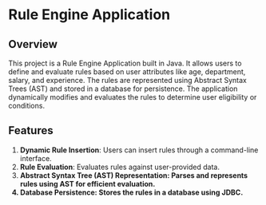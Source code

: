 <h1>Rule Engine Application</h1>
<h2>Overview</h2>
<p>This project is a Rule Engine Application built in Java. It allows users to define and evaluate rules based on user attributes like age, department, salary, and experience. The rules are represented using Abstract Syntax Trees (AST) and stored in a database for persistence. The application dynamically modifies and evaluates the rules to determine user eligibility or conditions.</p>
<h2>Features</h2>
<ol>
  <li><b>Dynamic Rule Insertion</b>: Users can insert rules through a command-line interface.</li>
  <li><b>Rule Evaluation</b>: Evaluates rules against user-provided data.</li>
  <li><b>Abstract Syntax Tree (AST) Representation<b/>: Parses and represents rules using AST for efficient evaluation.</li>
  <li><b>Database Persistence<b/>: Stores the rules in a database using JDBC.</li>
</ol>

